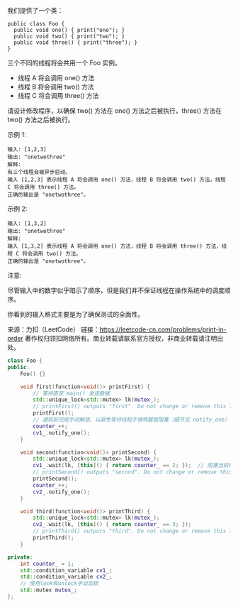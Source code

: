 我们提供了一个类：

    public class Foo {
      public void one() { print("one"); }
      public void two() { print("two"); }
      public void three() { print("three"); }
    }

三个不同的线程将会共用一个 Foo 实例。

+ 线程 A 将会调用 one() 方法
+ 线程 B 将会调用 two() 方法
+ 线程 C 将会调用 three() 方法

请设计修改程序，以确保 two() 方法在 one() 方法之后被执行，three() 方法在 two() 方法之后被执行。

示例 1:

    输入: [1,2,3]
    输出: "onetwothree"
    解释: 
    有三个线程会被异步启动。
    输入 [1,2,3] 表示线程 A 将会调用 one() 方法，线程 B 将会调用 two() 方法，线程 C 将会调用 three() 方法。
    正确的输出是 "onetwothree"。

示例 2:

    输入: [1,3,2]
    输出: "onetwothree"
    解释: 
    输入 [1,3,2] 表示线程 A 将会调用 one() 方法，线程 B 将会调用 three() 方法，线程 C 将会调用 two() 方法。
    正确的输出是 "onetwothree"。

注意:

尽管输入中的数字似乎暗示了顺序，但是我们并不保证线程在操作系统中的调度顺序。

你看到的输入格式主要是为了确保测试的全面性。

来源：力扣（LeetCode）
链接：https://leetcode-cn.com/problems/print-in-order
著作权归领扣网络所有。商业转载请联系官方授权，非商业转载请注明出处。

```c++
class Foo {
public:
    Foo() {}

    void first(function<void()> printFirst) {
        // 等待直至 main() 发送数据
        std::unique_lock<std::mutex> lk(mutex_);
        // printFirst() outputs "first". Do not change or remove this line.
        printFirst();
        // 通知前完成手动解锁，以避免等待线程才被唤醒就阻塞（细节见 notify_one）
        counter_++;
        cv1_.notify_one();
    }

    void second(function<void()> printSecond) {
        std::unique_lock<std::mutex> lk(mutex_);
        cv1_.wait(lk, [this]() { return counter_ == 2; });  // 阻塞当前线程，直到条件变量被唤醒
        // printSecond() outputs "second". Do not change or remove this line.
        printSecond();
        counter_++;
        cv2_.notify_one();
    }

    void third(function<void()> printThird) {
        std::unique_lock<std::mutex> lk(mutex_);
        cv2_.wait(lk, [this]() { return counter_ == 3; });
        // printThird() outputs "third". Do not change or remove this line.
        printThird();
    }

private:
    int counter_ = 1;
    std::condition_variable cv1_;
    std::condition_variable cv2_;
    // 使用lock和unlock手动加锁
    std::mutex mutex_;
};
```
